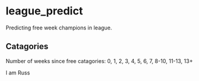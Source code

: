 league_predict
==============

Predicting free week champions in league.

## Catagories
Number of weeks since free catagories:
0, 1, 2, 3, 4, 5, 6, 7, 8-10, 11-13, 13+

I am Russ
